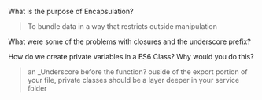 What is the purpose of Encapsulation?
>To bundle data in a way that restricts outside manipulation

What were some of the problems with closures and the underscore prefix?

How do we create private variables in a ES6 Class? Why would you do this?
> an _Underscore before the function? ouside of the export portion of your file, private classes should be a layer deeper in your service folder